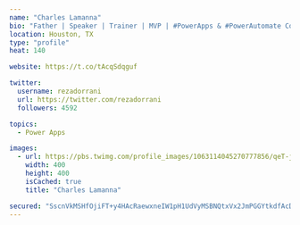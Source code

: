 ```yaml
---
name: "Charles Lamanna"
bio: "Father | Speaker | Trainer | MVP | #PowerApps & #PowerAutomate Community Super User | YouTuber Right-pointing triangle http://youtube.com/c/rezadorrani | Learn - Share - Clockwise rightwards and leftwards open circle arrows"
location: Houston, TX
type: "profile"
heat: 140

website: https://t.co/tAcqSdqguf

twitter:
  username: rezadorrani
  url: https://twitter.com/rezadorrani
  followers: 4592

topics:
  - Power Apps

images:
  - url: https://pbs.twimg.com/profile_images/1063114045270777856/qeT-jpWr_400x400.jpg
    width: 400
    height: 400
    isCached: true
    title: "Charles Lamanna"

secured: "SscnVkMSHfOjiFT+y4HAcRaewxneIW1pH1UdVyMSBNQtxVx2JmPGGYtkdfAcDBWBv2aknVPdK/8FkeF1xQVhKJyBvgiqP4WFC9R6GedQqbMrJWbaLfPqwtGDugJ02KMorh4rF8NnW7TnNiwFq7mGGt2Sl0Ai9355/p/FH8BK0MavKcNmYfS4qos1CAcqDIZojZAWH87Vv3etX7Mc0UgCuHbT8GHsjX4AvbqyucUYoJZPV3m2KOjMgyFTAnOovTO85VdCDG3hvVmt0KK6fGhq8CHGTfKKmG96hWkzjfXtyIsDBumrefIBDTz7Ye40G0rwDANHxNN1lM3LrKx4jj2dt1xDnAVHDyDg/b5lOZZYS04OMu6PwwU8FABjsuWic3GI8heOf9QbGbJjdtXuqZyKN6IIY6m8RzOuY8iDMi31tns=;o9CKxOAYmpbOHTBrpe5FFg=="
---
```


